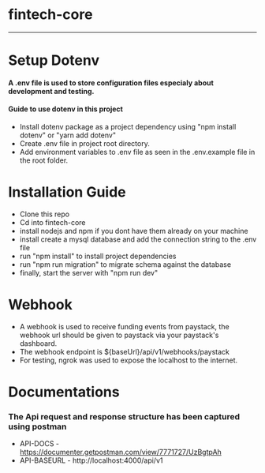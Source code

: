 # fintech-core

---

# Setup Dotenv

#### A .env file is used to store configuration files especialy about development and testing.

#### Guide to use dotenv in this project

- Install dotenv package as a project dependency using "npm install dotenv" or "yarn add dotenv"
- Create .env file in project root directory.
- Add environment variables to .env file as seen in the .env.example file in the root folder.

# Installation Guide

- Clone this repo
- Cd into fintech-core
- install nodejs and npm if you dont have them already on your machine
- install create a mysql database and add the connection string to the .env file
- run "npm install" to install project dependencies
- run "npm run migration" to migrate schema against the database
- finally, start the server with "npm run dev"

# Webhook

- A webhook is used to receive funding events from paystack, the webhook url should be given to paystack via your paystack's dashboard.
- The webhook endpoint is ${baseUrl}/api/v1/webhooks/paystack
- For testing, ngrok was used to expose the localhost to the internet.

# Documentations

### The Api request and response structure has been captured using postman

- API-DOCS - https://documenter.getpostman.com/view/7771727/UzBgtpAh
- API-BASEURL - http://localhost:4000/api/v1
